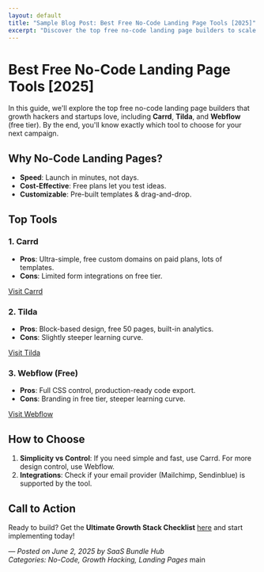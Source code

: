 ```yaml
---
layout: default
title: "Sample Blog Post: Best Free No-Code Landing Page Tools [2025]"
excerpt: "Discover the top free no-code landing page builders to scale your email list in 2025."
---
```


# Best Free No-Code Landing Page Tools [2025]

In this guide, we'll explore the top free no-code landing page builders that growth hackers and startups love, including **Carrd**, **Tilda**, and **Webflow** (free tier). By the end, you'll know exactly which tool to choose for your next campaign.

## Why No-Code Landing Pages?

- **Speed**: Launch in minutes, not days.
- **Cost-Effective**: Free plans let you test ideas.
- **Customizable**: Pre-built templates & drag-and-drop.

## Top Tools

### 1. Carrd

- **Pros**: Ultra-simple, free custom domains on paid plans, lots of templates.
- **Cons**: Limited form integrations on free tier.

[Visit Carrd](https://carrd.co?ref=YOUR_AFFILIATE_LINK)

### 2. Tilda

- **Pros**: Block-based design, free 50 pages, built-in analytics.
- **Cons**: Slightly steeper learning curve.

[Visit Tilda](https://tilda.cc?ref=YOUR_AFFILIATE_LINK)

### 3. Webflow (Free)

- **Pros**: Full CSS control, production-ready code export.
- **Cons**: Branding in free tier, steeper learning curve.

[Visit Webflow](https://webflow.com?ref=YOUR_AFFILIATE_LINK)

## How to Choose

1. **Simplicity vs Control**: If you need simple and fast, use Carrd. For more design control, use Webflow.
2. **Integrations**: Check if your email provider (Mailchimp, Sendinblue) is supported by the tool.

## Call to Action

Ready to build? Get the **Ultimate Growth Stack Checklist** [here](/) and start implementing today!

*— Posted on June 2, 2025 by SaaS Bundle Hub*  
*Categories: No-Code, Growth Hacking, Landing Pages*
main
